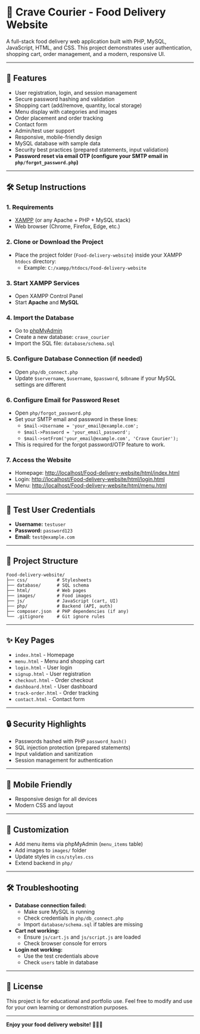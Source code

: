 # 🍔 Crave Courier - Food Delivery Website

A full-stack food delivery web application built with PHP, MySQL, JavaScript, HTML, and CSS. This project demonstrates user authentication, shopping cart, order management, and a modern, responsive UI.

---

## 🚀 Features

- User registration, login, and session management
- Secure password hashing and validation
- Shopping cart (add/remove, quantity, local storage)
- Menu display with categories and images
- Order placement and order tracking
- Contact form
- Admin/test user support
- Responsive, mobile-friendly design
- MySQL database with sample data
- Security best practices (prepared statements, input validation)
- **Password reset via email OTP (configure your SMTP email in `php/forgot_password.php`)**

---

## 🛠️ Setup Instructions

### 1. **Requirements**
- [XAMPP](https://www.apachefriends.org/) (or any Apache + PHP + MySQL stack)
- Web browser (Chrome, Firefox, Edge, etc.)

### 2. **Clone or Download the Project**
- Place the project folder (`Food-delivery-website`) inside your XAMPP `htdocs` directory:
  - Example: `C:/xampp/htdocs/Food-delivery-website`

### 3. **Start XAMPP Services**
- Open XAMPP Control Panel
- Start **Apache** and **MySQL**

### 4. **Import the Database**
- Go to [phpMyAdmin](http://localhost/phpmyadmin)
- Create a new database: `crave_courier`
- Import the SQL file: `database/schema.sql`

### 5. **Configure Database Connection (if needed)**
- Open `php/db_connect.php`
- Update `$servername`, `$username`, `$password`, `$dbname` if your MySQL settings are different

### 6. **Configure Email for Password Reset**
- Open `php/forgot_password.php`
- Set your SMTP email and password in these lines:
  - `$mail->Username = 'your_email@example.com';`
  - `$mail->Password = 'your_email_password';`
  - `$mail->setFrom('your_email@example.com', 'Crave Courier');`
- This is required for the forgot password/OTP feature to work.

### 7. **Access the Website**
- Homepage: [http://localhost/Food-delivery-website/html/index.html](http://localhost/Food-delivery-website/html/index.html)
- Login: [http://localhost/Food-delivery-website/html/login.html](http://localhost/Food-delivery-website/html/login.html)
- Menu: [http://localhost/Food-delivery-website/html/menu.html](http://localhost/Food-delivery-website/html/menu.html)

---

## 👤 Test User Credentials
- **Username:** `testuser`
- **Password:** `password123`
- **Email:** `test@example.com`

---

## 📂 Project Structure

```
Food-delivery-website/
├── css/           # Stylesheets
├── database/      # SQL schema
├── html/          # Web pages
├── images/        # Food images
├── js/            # JavaScript (cart, UI)
├── php/           # Backend (API, auth)
├── composer.json  # PHP dependencies (if any)
└── .gitignore     # Git ignore rules
```

---

## ✨ Key Pages
- `index.html` - Homepage
- `menu.html` - Menu and shopping cart
- `login.html` - User login
- `signup.html` - User registration
- `checkout.html` - Order checkout
- `dashboard.html` - User dashboard
- `track-order.html` - Order tracking
- `contact.html` - Contact form

---

## 🔒 Security Highlights
- Passwords hashed with PHP `password_hash()`
- SQL injection protection (prepared statements)
- Input validation and sanitization
- Session management for authentication

---

## 📱 Mobile Friendly
- Responsive design for all devices
- Modern CSS and layout

---

## 📝 Customization
- Add menu items via phpMyAdmin (`menu_items` table)
- Add images to `images/` folder
- Update styles in `css/styles.css`
- Extend backend in `php/`

---

## 🛠️ Troubleshooting
- **Database connection failed:**
  - Make sure MySQL is running
  - Check credentials in `php/db_connect.php`
  - Import `database/schema.sql` if tables are missing
- **Cart not working:**
  - Ensure `js/cart.js` and `js/script.js` are loaded
  - Check browser console for errors
- **Login not working:**
  - Use the test credentials above
  - Check `users` table in database

---

## 📄 License
This project is for educational and portfolio use. Feel free to modify and use for your own learning or demonstration purposes.

---

**Enjoy your food delivery website!** 🍕🍔🥗
